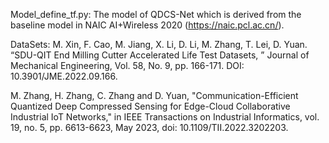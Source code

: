 
Model_define_tf.py: The model of QDCS-Net which is derived from the baseline model in NAIC AI+Wireless 2020 (https://naic.pcl.ac.cn/).

DataSets: 
M. Xin, F. Cao, M. Jiang, X. Li, D. Li, M. Zhang, T. Lei, D. Yuan. “SDU-QIT End Milling Cutter Accelerated Life Test Datasets, ” Journal of Mechanical Engineering, Vol. 58, No. 9, pp. 166-171. DOI: 10.3901/JME.2022.09.166. 

M. Zhang, H. Zhang, C. Zhang and D. Yuan, "Communication-Efficient Quantized Deep Compressed Sensing for Edge-Cloud Collaborative Industrial IoT Networks," in IEEE Transactions on Industrial Informatics, vol. 19, no. 5, pp. 6613-6623, May 2023, doi: 10.1109/TII.2022.3202203.

